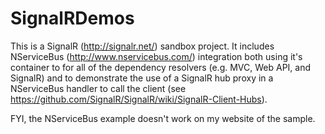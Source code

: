 SignalRDemos
============

This is a SignalR (http://signalr.net/) sandbox project. It includes NServiceBus (http://www.nservicebus.com/) integration both using it's container to for all of the dependency resolvers (e.g. MVC, Web API, and SignalR) and to demonstrate the use of a SignalR hub proxy in a NServiceBus handler to call the client (see https://github.com/SignalR/SignalR/wiki/SignalR-Client-Hubs).

FYI, the NServiceBus example doesn't work on my website of the sample.
